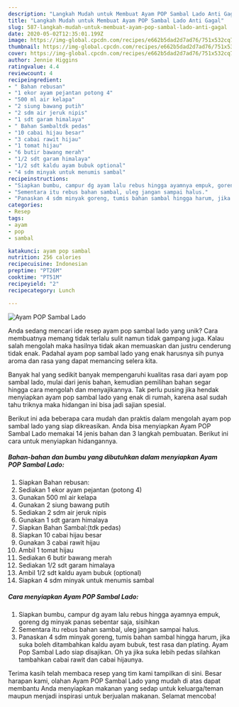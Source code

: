```yaml
---
description: "Langkah Mudah untuk Membuat Ayam POP Sambal Lado Anti Gagal"
title: "Langkah Mudah untuk Membuat Ayam POP Sambal Lado Anti Gagal"
slug: 587-langkah-mudah-untuk-membuat-ayam-pop-sambal-lado-anti-gagal
date: 2020-05-02T12:35:01.199Z
image: https://img-global.cpcdn.com/recipes/e662b5dad2d7ad76/751x532cq70/ayam-pop-sambal-lado-foto-resep-utama.jpg
thumbnail: https://img-global.cpcdn.com/recipes/e662b5dad2d7ad76/751x532cq70/ayam-pop-sambal-lado-foto-resep-utama.jpg
cover: https://img-global.cpcdn.com/recipes/e662b5dad2d7ad76/751x532cq70/ayam-pop-sambal-lado-foto-resep-utama.jpg
author: Jennie Higgins
ratingvalue: 4.4
reviewcount: 4
recipeingredient:
- " Bahan rebusan"
- "1 ekor ayam pejantan potong 4"
- "500 ml air kelapa"
- "2 siung bawang putih"
- "2 sdm air jeruk nipis"
- "1 sdt garam himalaya"
- " Bahan Sambaltdk pedas"
- "10 cabai hijau besar"
- "3 cabai rawit hijau"
- "1 tomat hijau"
- "6 butir bawang merah"
- "1/2 sdt garam himalaya"
- "1/2 sdt kaldu ayam bubuk optional"
- "4 sdm minyak untuk menumis sambal"
recipeinstructions:
- "Siapkan bumbu, campur dg ayam lalu rebus hingga ayamnya empuk, goreng dg minyak panas sebentar saja, sisihkan"
- "Sementara itu rebus bahan sambal, uleg jangan sampai halus."
- "Panaskan 4 sdm minyak goreng, tumis bahan sambal hingga harum, jika suka boleh ditambahkan kaldu ayam bubuk, test rasa dan plating. Ayam Pop Sambal Lado siap disajikan. Oh ya jika suka lebih pedas silahkan tambahkan cabai rawit dan cabai hijaunya."
categories:
- Resep
tags:
- ayam
- pop
- sambal

katakunci: ayam pop sambal 
nutrition: 256 calories
recipecuisine: Indonesian
preptime: "PT26M"
cooktime: "PT51M"
recipeyield: "2"
recipecategory: Lunch

---
```



![Ayam POP Sambal Lado](https://img-global.cpcdn.com/recipes/e662b5dad2d7ad76/751x532cq70/ayam-pop-sambal-lado-foto-resep-utama.jpg)

Anda sedang mencari ide resep ayam pop sambal lado yang unik? Cara membuatnya memang tidak terlalu sulit namun tidak gampang juga. Kalau salah mengolah maka hasilnya tidak akan memuaskan dan justru cenderung tidak enak. Padahal ayam pop sambal lado yang enak harusnya sih punya aroma dan rasa yang dapat memancing selera kita.



Banyak hal yang sedikit banyak mempengaruhi kualitas rasa dari ayam pop sambal lado, mulai dari jenis bahan, kemudian pemilihan bahan segar hingga cara mengolah dan menyajikannya. Tak perlu pusing jika hendak menyiapkan ayam pop sambal lado yang enak di rumah, karena asal sudah tahu triknya maka hidangan ini bisa jadi sajian spesial.


Berikut ini ada beberapa cara mudah dan praktis dalam mengolah ayam pop sambal lado yang siap dikreasikan. Anda bisa menyiapkan Ayam POP Sambal Lado memakai 14 jenis bahan dan 3 langkah pembuatan. Berikut ini cara untuk menyiapkan hidangannya.

<!--inarticleads1-->

##### Bahan-bahan dan bumbu yang dibutuhkan dalam menyiapkan Ayam POP Sambal Lado:

1. Siapkan  Bahan rebusan:
1. Sediakan 1 ekor ayam pejantan (potong 4)
1. Gunakan 500 ml air kelapa
1. Gunakan 2 siung bawang putih
1. Sediakan 2 sdm air jeruk nipis
1. Gunakan 1 sdt garam himalaya
1. Siapkan  Bahan Sambal:(tdk pedas)
1. Siapkan 10 cabai hijau besar
1. Gunakan 3 cabai rawit hijau
1. Ambil 1 tomat hijau
1. Sediakan 6 butir bawang merah
1. Sediakan 1/2 sdt garam himalaya
1. Ambil 1/2 sdt kaldu ayam bubuk (optional)
1. Siapkan 4 sdm minyak untuk menumis sambal




<!--inarticleads2-->

##### Cara menyiapkan Ayam POP Sambal Lado:

1. Siapkan bumbu, campur dg ayam lalu rebus hingga ayamnya empuk, goreng dg minyak panas sebentar saja, sisihkan
1. Sementara itu rebus bahan sambal, uleg jangan sampai halus.
1. Panaskan 4 sdm minyak goreng, tumis bahan sambal hingga harum, jika suka boleh ditambahkan kaldu ayam bubuk, test rasa dan plating. Ayam Pop Sambal Lado siap disajikan. Oh ya jika suka lebih pedas silahkan tambahkan cabai rawit dan cabai hijaunya.




Terima kasih telah membaca resep yang tim kami tampilkan di sini. Besar harapan kami, olahan Ayam POP Sambal Lado yang mudah di atas dapat membantu Anda menyiapkan makanan yang sedap untuk keluarga/teman maupun menjadi inspirasi untuk berjualan makanan. Selamat mencoba!
